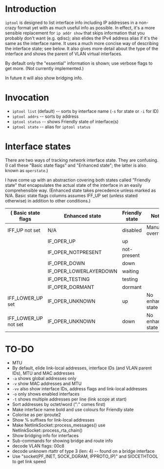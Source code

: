 Introduction
============
`iptool` is designed to list interface info including IP addresses in a
non-crazy format yet with as much useful info as possible.  In effect,
it's a more sensible replacement for `ip addr show` that skips
information that you probably don't want (e.g. qdisc); also elides the
IPv4 address alias if it's the same as the interface name.  It uses a
much more concise way of describing the interface state; see below.  It
also gives more detail about the type of the interface and shows the
parent of VLAN virtual interfaces.

By default only the "essential" information is shown; use verbose flags
to get more.  (Not currently implemented.)

In future it will also show bridging info.


Invocation
==========

  - `iptool list` (default) -- sorts by interface name (`-s` for state or `-i` for ID)
  - `iptool addrs` -- sorts by address
  - `iptool status` -- shows Friendly state of interface(s)
  - `iptool state` -- alias for `iptool status`


Interface states
================

There are two ways of tracking network interface state.  They are
confusing.  (I call these "Basic state flags" and "Enhanced state"; the
latter is also known as `operstate`.)

I have come up with an abstraction covering both states called "Friendly
state" that encapsulates the actual state of the interface in an easily
comprehensible way.
(Enhanced state takes precedence unless marked as N/A.
Basic state flags columns assumes IFF_UP set (unless stated otherwise)
in addition to other conditions.)

( Basic state flags    | Enhanced state         | Friendly state | Notes             |
|----------------------|------------------------|----------------|-------------------|
| IFF_UP not set       | N/A	                | disabled       | Manual override   |
|                      | IF_OPER_UP             | up             |                   |
|                      | IF_OPER_NOTPRESENT     | not-present    |                   |
|                      | IF_OPER_DOWN           | down           |                   |
|                      | IF_OPER_LOWERLAYERDOWN | waiting        |                   |
|                      | IF_OPER_TESTING        | testing        |                   |
|                      | IF_OPER_DORMANT        | dormant        |                   |
| IFF_LOWER_UP set     | IF_OPER_UNKNOWN        | up             | No enhanced state |
| IFF_LOWER_UP not set | IF_OPER_UNKNOWN        | down           | No enhanced state |


TO-DO
=====

  - MTU
  - By default, elide link-local addresses, interface IDs (and VLAN parent IDs),
    MTU and MAC addresses
  - `-a` shows global addresses only
  - `-v` show MAC addresses and MTU
  - `-vv` also show interface IDs, address flags and link-local addresses
  - `-o` only shows enabled interfaces
  - `-t` shows multiple addresses per line (link scope at start)
  - Sort addresses by octet/word (":" comes first)
  - Make interface name bold and use colours for Friendly state
  - Colorise as per iproute2
  - Show % suffixes for link-local addresses
  - Make NetlinkSocket::process_messages() use NetlinkSocket::process_rta_chain() 
  - Show bridging info for interfaces
  - Sub-commands for showing bridge and route info
  - decode VLAN flags: 00c8
  - decode unknown rtattr of type 3 (len: 4) -- found on a bridge interface
  - Use "socket(PF_INET, SOCK_DGRAM, IPPROTO_IP)" and SIOCETHTOOL to get link speed
